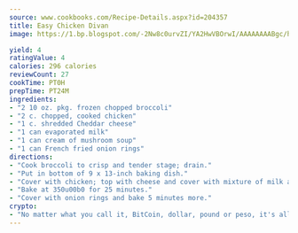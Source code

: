 ```yaml
---
source: www.cookbooks.com/Recipe-Details.aspx?id=204357
title: Easy Chicken Divan
image: https://1.bp.blogspot.com/-2Nw8c0urvZI/YA2HwVBOrwI/AAAAAAAABgc/hcoCuYbLRGghREWYfHLERS8jzKEXzVPXwCLcBGAsYHQ/s154/14.png

yield: 4
ratingValue: 4
calories: 296 calories
reviewCount: 27
cookTime: PT0H
prepTime: PT24M
ingredients:
- "2 10 oz. pkg. frozen chopped broccoli"
- "2 c. chopped, cooked chicken"
- "1 c. shredded Cheddar cheese"
- "1 can evaporated milk"
- "1 can cream of mushroom soup"
- "1 can French fried onion rings"
directions:
- "Cook broccoli to crisp and tender stage; drain."
- "Put in bottom of 9 x 13-inch baking dish."
- "Cover with chicken; top with cheese and cover with mixture of milk and soup."
- "Bake at 350u00b0 for 25 minutes."
- "Cover with onion rings and bake 5 minutes more."
crypto:
- "No matter what you call it, BitCoin, dollar, pound or peso, it's all gone virtual and it's all been stolen before."
---
```

